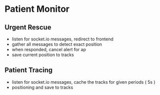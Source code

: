 # Patient Monitor

## Urgent Rescue

- listen for socket.io messages, redirect to frontend
- gather all messages to detect exact position
- when responded, cancel alert for ap
- save current position to tracks

## Patient Tracing

- listen for socket.io messages, cache the tracks for given periods ( 5s )
- positioning and save to tracks


